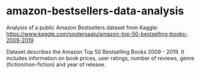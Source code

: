 # amazon-bestsellers-data-analysis

Analysis of a public Amazon Bestsellers dataset from Kaggle: https://www.kaggle.com/sootersaalu/amazon-top-50-bestselling-books-2009-2019

Dataset describes the Amazon Top 50 Bestselling Books 2009 - 2019. It includes information on book prices, user ratings, number of reviews, genre (fiction/non-fiction) and year of release.
